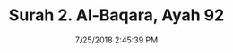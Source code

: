 ---
title       : "Surah 2. Al-Baqara, Ayah 92"
date        : 7/25/2018 2:45:39 PM
draft       : false
type        : "quran"
layout      : "compare"
BookCode    : "CMP"
SurahNumber : "2"
AyahNumber  : "92"
TotalAyah   : "286"
---